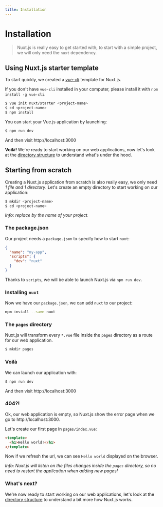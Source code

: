 ```yaml
---
title: Installation
---
```


# Installation

> Nuxt.js is really easy to get started with, to start with a simple project, we will only need the `nuxt` dependency.

## Using Nuxt.js starter template

To start quickly, we created a [vue-cli](https://github.com/vuejs/vue-cli) template for Nuxt.js.

If you don't have `vue-cli` installed in your computer, please install it with `npm install -g vue-cli`.

```bash
$ vue init nuxt/starter <project-name>
$ cd <project-name>
$ npm install
```

You can start your Vue.js application by launching:
```bash
$ npm run dev
```
And then visit http://localhost:3000

**Voilà!** We're ready to start working on our web applications, now let's look at the [directory structure](/guide/directory-structure) to understand what's under the hood.

## Starting from scratch

Creating a Nuxt.js application from scratch is also really easy, we only need *1 file and 1 directory*. Let's create an empty directory to start working on our application:

```bash
$ mkdir <project-name>
$ cd <project-name>
```

*Info: replace <project-name> by the name of your project.*

### The package.json

Our project needs a `package.json` to specify how to start `nuxt`:
```json
{
  "name": "my-app",
  "scripts": {
    "dev": "nuxt"
  }
}
```
Thanks to `scripts`, we will be able to launch Nuxt.js via `npm run dev`.

### Installing `nuxt`

Now we have our `package.json`, we can add `nuxt` to our project:
```bash
npm install --save nuxt
```

### The `pages` directory

Nuxt.js will transform every `*.vue` file inside the `pages` directory as a route for our web application.
```bash
$ mkdir pages
```

### Voilà

We can launch our application with:
```bash
$ npm run dev
```

And then visit http://localhost:3000

### 404?!

Ok, our web application is empty, so Nuxt.js show the error page when we go to http://localhost:3000.

Let's create our first page in `pages/index.vue`:
```html
<template>
  <h1>Hello world!</h1>
</template>
```

Now if we refresh the url, we can see `Hello world` displayed on the browser.

*Info: Nuxt.js will listen on the files changes inside the `pages` directory, so no need to restart the application when adding new pages!*

### What's next?

We're now ready to start working on our web applications, let's look at the [directory structure](/guide/directory-structure) to understand a bit more how Nuxt.js works.
